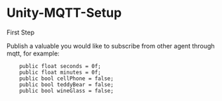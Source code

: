 # Unity-MQTT-Setup

First Step

Publish a valuable you would like to subscribe from other agent through mqtt, for example:

        public float seconds = 0f;
        public float minutes = 0f;
        public bool cellPhone = false;
        public bool teddyBear = false;
        public bool wineGlass = false;
        

